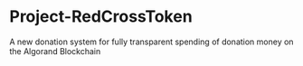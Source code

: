 # Project-RedCrossToken
A new donation system for fully transparent spending of donation money on the Algorand Blockchain
